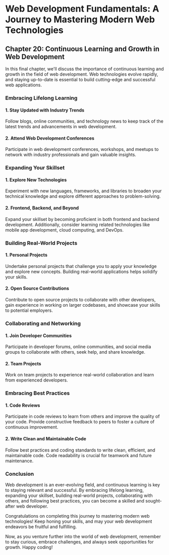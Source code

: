 # Web Development Fundamentals: A Journey to Mastering Modern Web Technologies

## Chapter 20: Continuous Learning and Growth in Web Development

In this final chapter, we'll discuss the importance of continuous learning and growth in the field of web development. Web technologies evolve rapidly, and staying up-to-date is essential to build cutting-edge and successful web applications.

### Embracing Lifelong Learning

#### 1. Stay Updated with Industry Trends

Follow blogs, online communities, and technology news to keep track of the latest trends and advancements in web development.

#### 2. Attend Web Development Conferences

Participate in web development conferences, workshops, and meetups to network with industry professionals and gain valuable insights.

### Expanding Your Skillset

#### 1. Explore New Technologies

Experiment with new languages, frameworks, and libraries to broaden your technical knowledge and explore different approaches to problem-solving.

#### 2. Frontend, Backend, and Beyond

Expand your skillset by becoming proficient in both frontend and backend development. Additionally, consider learning related technologies like mobile app development, cloud computing, and DevOps.

### Building Real-World Projects

#### 1. Personal Projects

Undertake personal projects that challenge you to apply your knowledge and explore new concepts. Building real-world applications helps solidify your skills.

#### 2. Open Source Contributions

Contribute to open source projects to collaborate with other developers, gain experience in working on larger codebases, and showcase your skills to potential employers.

### Collaborating and Networking

#### 1. Join Developer Communities

Participate in developer forums, online communities, and social media groups to collaborate with others, seek help, and share knowledge.

#### 2. Team Projects

Work on team projects to experience real-world collaboration and learn from experienced developers.

### Embracing Best Practices

#### 1. Code Reviews

Participate in code reviews to learn from others and improve the quality of your code. Provide constructive feedback to peers to foster a culture of continuous improvement.

#### 2. Write Clean and Maintainable Code

Follow best practices and coding standards to write clean, efficient, and maintainable code. Code readability is crucial for teamwork and future maintenance.

### Conclusion

Web development is an ever-evolving field, and continuous learning is key to staying relevant and successful. By embracing lifelong learning, expanding your skillset, building real-world projects, collaborating with others, and following best practices, you can become a skilled and sought-after web developer.

Congratulations on completing this journey to mastering modern web technologies! Keep honing your skills, and may your web development endeavors be fruitful and fulfilling.

Now, as you venture further into the world of web development, remember to stay curious, embrace challenges, and always seek opportunities for growth. Happy coding!
